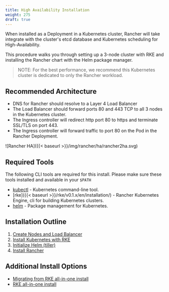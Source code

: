 ```yaml
---
title: High Availability Installation
weight: 275
draft: true
---
```


When installed as a Deployment in a Kubernetes cluster, Rancher will take integrate with the cluster's etcd database and Kubernetes scheduling for High-Availability.

This procedure walks you through setting up a 3-node cluster with RKE and installing the Rancher chart with the Helm package manager.

> NOTE: For the best performance, we recommend this Kubernetes cluster is dedicated to only the Rancher workload.

## Recommended Architecture

* DNS for Rancher should resolve to a Layer 4 Load Balancer
* The Load Balancer should forward ports 80 and 443 TCP to all 3 nodes in the Kubernetes cluster.
* The Ingress controller will redirect http port 80 to https and terminate SSL/TLS on port 443.
* The Ingress controller will forward traffic to port 80 on the Pod in the Rancher Deployment.

![Rancher HA]({{< baseurl >}}/img/rancher/ha/rancher2ha.svg)

## Required Tools

The following CLI tools are required for this install. Please make sure these tools installed and available in your `$PATH`

* [kubectl](https://kubernetes.io/docs/tasks/tools/install-kubectl/#install-kubectl) - Kubernetes command-line tool.
* [rke]({{< baseurl >}}/rke/v0.1.x/en/installation/) - Rancher Kubernetes Engine, cli for building Kubernetes clusters.
* [helm](https://docs.helm.sh/using_helm/#installing-helm) - Package management for Kubernetes.

## Installation Outline

1. [Create Nodes and Load Balancer](create-nodes-lb/)
1. [Install Kubernetes with RKE](kubernetes-rke/)
1. [Initialize Helm (tiller)](helm-init/)
1. [Install Rancher](helm-rancher/)

## Additional Install Options

* [Migrating from RKE all-in-one install](migrating-from-rke-all-in-one/)
* [RKE all-in-one install](rke-all-in-one/)